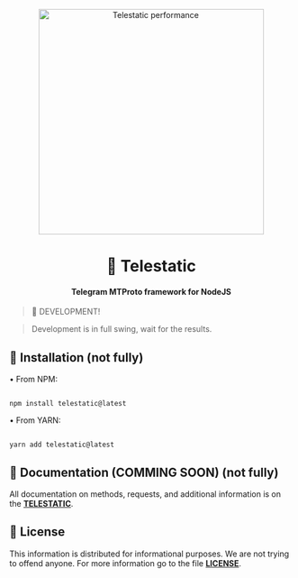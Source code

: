 

<p align="center">

  <img width="400" src="https://img.freepik.com/premium-vector/a-white-paper-airplane-flies-in-the-sky-with-clouds-copy-space-vector-illustration_297535-3084.jpg" alt="Telestatic performance">

<p>

<h1 align="center">🛫 Telestatic</h1>

<h4 align="center">Telegram MTProto framework for NodeJS</h4>

> 🚧 DEVELOPMENT! <br/> 

> Development is in full swing, wait for the results.

## 🔑 Installation (not fully)

• From NPM:

```

npm install telestatic@latest

```

• From YARN:

```

yarn add telestatic@latest

```

## 📁 Documentation (COMMING SOON) (not fully)

All documentation on methods, requests, and additional information is on the **[TELESTATIC](telestatic.github.io)**.

## 📃 License 

This information is distributed for informational purposes. We are not trying to offend anyone. For more information go to the file **[LICENSE](https://github.com/spelsinx/telestatic/blob/main/LICENSE)**. 
